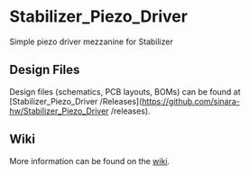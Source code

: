 # Stabilizer_Piezo_Driver
Simple piezo driver mezzanine for Stabilizer

## Design Files

Design files (schematics, PCB layouts, BOMs) can be found at [Stabilizer_Piezo_Driver
/Releases](https://github.com/sinara-hw/Stabilizer_Piezo_Driver
/releases).

## Wiki

More information can be found on the [wiki](https://github.com/sinara-hw/Stabilizer_Piezo_Driver/wiki).
